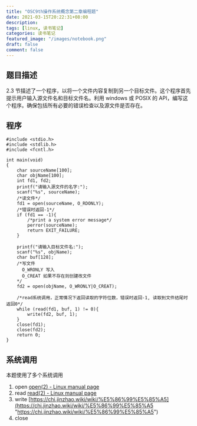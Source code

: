 ```yaml
---
title: "OSC9th操作系统概念第二章编程题"
date: 2021-03-15T20:22:31+08:00
description:
tags: [linux, 读书笔记]
categories: 读书笔记
featured_image: "/images/notebook.png"
draft: false
comment: false
---
```


## 题目描述

2.3 节描述了一个程序，以将一个文件内容复制到另一个目标文件。这个程序首先提示用户输入源文件名和目标文件名。利用 windows 或 POSIX 的 API，编写这个程序。确保包括所有必要的错误检查以及源文件是否存在。

## 程序

```
#include <stdio.h>
#include <stdlib.h>
#include <fcntl.h>

int main(void)
{
    char sourceName[100];
    char objName[100];
    int fd1, fd2;
    printf("请输入源文件的名字:");
    scanf("%s", sourceName);
    /*读文件*/
    fd1 = open(sourceName, O_RDONLY);
    /*错误时返回-1*/
    if (fd1 == -1){
        /*print a system error message*/
        perror(sourceName);
        return EXIT_FAILURE;
    }

    printf("请输入目标文件名:");
    scanf("%s", objName);
    char buf[128];
    /*写文件
      O_WRONLY 写入
      O_CREAT 如果不存在则创建改文件
    */
    fd2 = open(objName, O_WRONLY|O_CREAT);

    /*read系统调用，正常情况下返回读取的字符位数，错误时返回-1, 读取到文件结尾时返回0*/
    while (read(fd1, buf, 1) != 0){
        write(fd2, buf, 1);
    }
    close(fd1);
    close(fd2);
    return 0;
}
```

## 系统调用

本题使用了多个系统调用

1. open [open(2) - Linux manual page](https://man7.org/linux/man-pages/man2/open.2.html "open(2) - Linux manual page")
2. read [read(2) - Linux manual page](https://man7.org/linux/man-pages/man2/read.2.html "read(2) - Linux manual page")
3. write [https://chi.jinzhao.wiki/wiki/%E5%86%99%E5%85%A5](https://chi.jinzhao.wiki/wiki/%E5%86%99%E5%85%A5 "https://chi.jinzhao.wiki/wiki/%E5%86%99%E5%85%A5")
4. close
